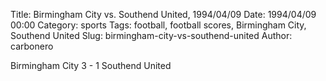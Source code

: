 Title: Birmingham City vs. Southend United, 1994/04/09
Date: 1994/04/09 00:00
Category: sports
Tags: football, football scores, Birmingham City, Southend United
Slug: birmingham-city-vs-southend-united
Author: carbonero


Birmingham City 3 - 1 Southend United
